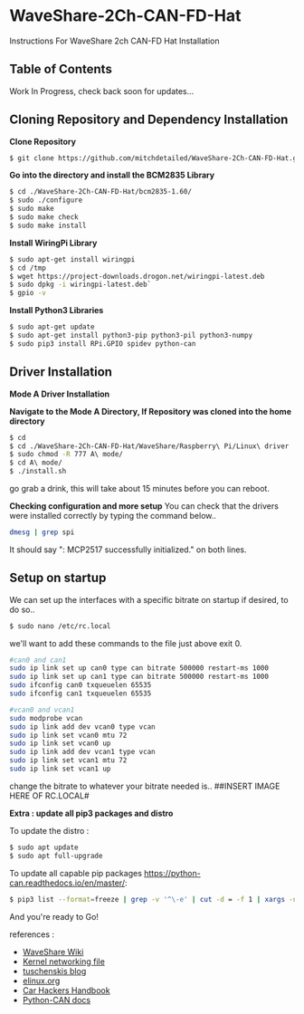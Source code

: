 # WaveShare-2Ch-CAN-FD-Hat
Instructions For WaveShare 2ch CAN-FD Hat Installation

## Table of Contents
Work In Progress, check back soon for updates...


## Cloning Repository and Dependency Installation
**Clone Repository**
```sh
$ git clone https://github.com/mitchdetailed/WaveShare-2Ch-CAN-FD-Hat.git
```

**Go into the directory and install the BCM2835 Library** 
```sh
$ cd ./WaveShare-2Ch-CAN-FD-Hat/bcm2835-1.60/
$ sudo ./configure
$ sudo make
$ sudo make check
$ sudo make install
```

**Install WiringPi Library** 
```sh
$ sudo apt-get install wiringpi
$ cd /tmp
$ wget https://project-downloads.drogon.net/wiringpi-latest.deb
$ sudo dpkg -i wiringpi-latest.deb`
$ gpio -v
```

**Install Python3 Libraries**
```sh
$ sudo apt-get update
$ sudo apt-get install python3-pip python3-pil python3-numpy
$ sudo pip3 install RPi.GPIO spidev python-can
```

## Driver Installation
**Mode A Driver Installation** 

**Navigate to the Mode A Directory, If Repository was cloned into the home directory**
```sh
$ cd
$ cd ./WaveShare-2Ch-CAN-FD-Hat/WaveShare/Raspberry\ Pi/Linux\ driver
$ sudo chmod -R 777 A\ mode/
$ cd A\ mode/
$ ./install.sh
```

go grab a drink, this will take about 15 minutes before you can reboot.

**Checking configuration and more setup**
You can check that the drivers were installed correctly by typing the command below..
```sh
dmesg | grep spi
```
It should say ": MCP2517 successfully initialized." on both lines.

## Setup on startup
We can set up the interfaces with a specific bitrate on startup if desired, to do so..
```sh
$ sudo nano /etc/rc.local
```
we'll want to add these commands to the file just above exit 0.

```sh
#can0 and can1
sudo ip link set up can0 type can bitrate 500000 restart-ms 1000
sudo ip link set up can1 type can bitrate 500000 restart-ms 1000
sudo ifconfig can0 txqueuelen 65535
sudo ifconfig can1 txqueuelen 65535

#vcan0 and vcan1
sudo modprobe vcan
sudo ip link add dev vcan0 type vcan
sudo ip link set vcan0 mtu 72
sudo ip link set vcan0 up
sudo ip link add dev vcan1 type vcan
sudo ip link set vcan1 mtu 72
sudo ip link set vcan1 up
```
change the bitrate to whatever your bitrate needed is.. 
##INSERT IMAGE HERE OF RC.LOCAL#


**Extra : update all pip3 packages and distro**

To update the distro : 
```sh
$ sudo apt update
$ sudo apt full-upgrade
```

To update all capable pip packages https://python-can.readthedocs.io/en/master/: 
```sh
$ pip3 list --format=freeze | grep -v '^\-e' | cut -d = -f 1 | xargs -n1 pip3 install -U 
```
And you're ready to Go! 

references : 
- [WaveShare Wiki](https://www.waveshare.com/wiki/2-CH_CAN_FD_HAT)
 - [Kernel networking file](https://www.kernel.org/doc/Documentation/networking/can.txt)
 - [tuschenskis blog](http://dtuchsch.github.io/linux/can/socketcan/2015/12/13/SocketCAN-Intro.html)
 - [elinux.org](https://elinux.org/Bringing_CAN_interface_up)
 - [Car Hackers Handbook](http://opengarages.org/handbook/ebook/)
 - [Python-CAN docs](https://python-can.readthedocs.io/en/master/)

